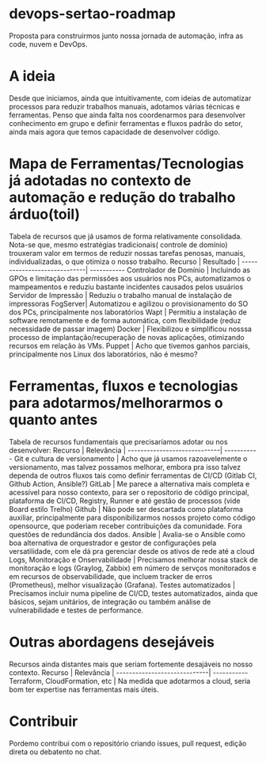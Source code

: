 # devops-sertao-roadmap
Proposta para construirmos junto nossa jornada de automação, infra as code, nuvem e DevOps.

# A ideia
Desde que iniciamos, ainda que intuitivamente, com ideias de automatizar processos para reduzir trabalhos manuais, adotamos várias técnicas e ferramentas. Penso que ainda falta nos coordenarmos para desenvolver conhecimento em grupo e definir ferramentas e fluxos padrão do setor, ainda mais agora que temos capacidade de desenvolver código.

# Mapa de Ferramentas/Tecnologias já adotadas no contexto de automação e redução do trabalho árduo(toil)
Tabela de recursos que já usamos de forma relativamente consolidada. Nota-se que, mesmo estratégias tradicionais( controle de domínio) trouxeram valor em termos de reduzir nossas tarefas penosas, manuais, individualizadas, o que otimiza o nosso trabalho.
Recurso                      | Resultado |
-----------------------------| -----------
Controlador de Domínio       | Incluindo as GPOs e limitação das permissões aos usuários nos PCs, automatizamos o mampeamentos e reduziu bastante incidentes causados pelos usuários
Servidor de Impressão | Reduziu o trabalho manual de instalação de impressoras
FogServer|  Automatizou e agilizou o provisionamento do SO dos PCs, principalmente nos laboratórios
Wapt | Permitiu a instalação de software remotamente e de forma automática, com flexibilidade (reduz necessidade de passar imagem)
Docker | Flexibilizou e simplificou nosssa processo de implantação/recuperação de novas aplicações, otimizando recursos em relação às VMs.
Puppet | Acho que tivemos ganhos parciais, principalmente nos Linux dos laboratórios, não é mesmo? 

# Ferramentas, fluxos e tecnologias para adotarmos/melhorarmos o quanto antes
Tabela de recursos fundamentais que precisaríamos adotar ou nos desenvolver:
Recurso                      | Relevância |
-----------------------------| -----------
Git e cultura de versionamento     | Acho que já usamos razoavelemente o versionamento, mas talvez possamos melhorar, embora pra isso talvez dependa de outros fluxos tais como definir ferramentas de CI/CD (Gitlab CI, Github Action, Ansible?)
GitLab   | Me parece a alternativa mais completa e acessível para nosso contexto, para ser o reposítorio de códígo principal, plataforma de CI/CD, Registry, Runner e até gestão de processos (vide Board estilo Trelho)
Github | Não pode ser descartada como plataforma auxiliar, principalmente para disponibilizarmos nossos projeto como código opensource, que poderiam receber contribuições da comunidade. Fora questões de redundãncia dos dados.
Ansible | Avalia-se o Ansible como boa alternativa de orquestrador e gestor de configurações pela versatilidade, com ele dá pra gerenciar desde os ativos de rede até a cloud
Logs, Monitoração e Onservabilidade | Precisamos melhorar nossa stack de monitoração e logs (Graylog, Zabbix) em número de servços monitorados e em recursos de observabilidade, que incluem tracker de erros (Prometheus), melhor visualização (Grafana).
Testes automatizados | Precisamos incluir numa pipeline de CI/CD, testes automatizados, ainda que básicos, sejam unitários, de integração ou também análise de vulnerabilidade e testes de performance.

# Outras abordagens desejáveis
Recursos ainda distantes mais que seriam fortemente desajáveis no nosso contexto.
Recurso                      | Relevância |
-----------------------------| -----------
Terraform, CloudFormation, etc | Na medida que adotarmos a cloud, seria bom ter expertise nas ferramentas mais úteis.

# Contribuir
Pordemo contribui com o repositório criando issues, pull request, edição direta ou debatento no chat.


